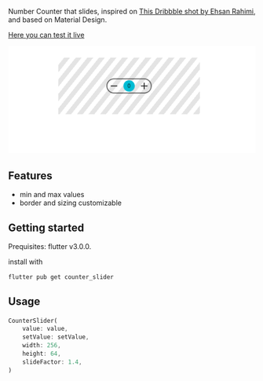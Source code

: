 Number Counter that slides, inspired on [This Dribbble shot by Ehsan Rahimi](https://dribbble.com/shots/16434514-Tally-Counter-Micro-Interaction), and based on Material Design.

[Here you can test it live](https://briancraig.github.io/counter_slider/)

![Example](./counter_slider/example/example.gif)  

## Features

 - min and max values
 - border and sizing customizable

## Getting started

Prequisites: flutter v3.0.0.

install with
```bash
flutter pub get counter_slider
```

## Usage

```dart
CounterSlider(
    value: value,
    setValue: setValue,
    width: 256,
    height: 64,
    slideFactor: 1.4,
)
```
